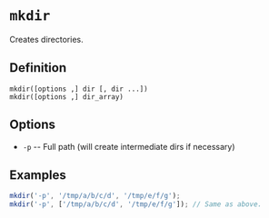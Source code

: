 # `mkdir`

Creates directories.

## Definition

    mkdir([options ,] dir [, dir ...])
    mkdir([options ,] dir_array)

## Options

 - `-p` -- Full path (will create intermediate dirs if necessary)

## Examples

```javascript
mkdir('-p', '/tmp/a/b/c/d', '/tmp/e/f/g');
mkdir('-p', ['/tmp/a/b/c/d', '/tmp/e/f/g']); // Same as above.
```